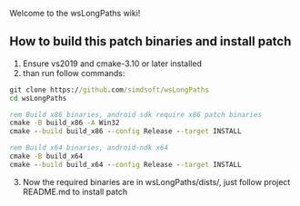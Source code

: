 Welcome to the wsLongPaths wiki!
## How to build this patch binaries and install patch
1. Ensure vs2019 and cmake-3.10 or later installed
2. than run follow commands:
```bat
git clone https://github.com/simdsoft/wsLongPaths
cd wsLongPaths

rem Build x86 binaries, android sdk require x86 patch binaries
cmake -B build_x86 -A Win32
cmake --build build_x86 --config Release --target INSTALL

rem Build x64 binaries, android-ndk x64
cmake -B build_x64
cmake --build build_x64 --config Release --target INSTALL
```
3. Now the required binaries are in wsLongPaths/dists/, just follow project README.md to install patch
